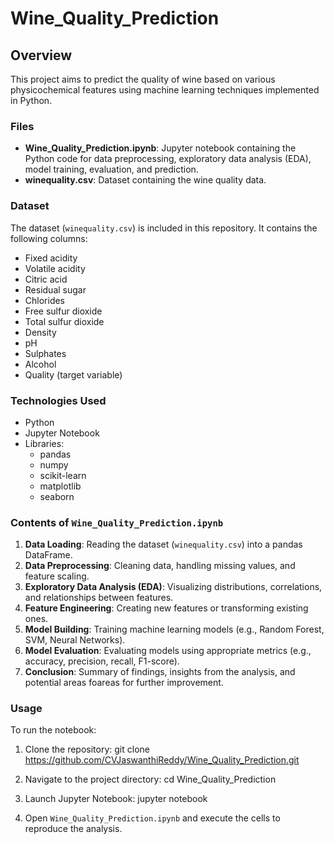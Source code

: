 # Wine_Quality_Prediction

## Overview
This project aims to predict the quality of wine based on various physicochemical features using machine learning techniques implemented in Python.

### Files
- **Wine_Quality_Prediction.ipynb**: Jupyter notebook containing the Python code for data preprocessing, exploratory data analysis (EDA), model training, evaluation, and prediction.
- **winequality.csv**: Dataset containing the wine quality data.

### Dataset
The dataset (`winequality.csv`) is included in this repository. It contains the following columns:
- Fixed acidity
- Volatile acidity
- Citric acid
- Residual sugar
- Chlorides
- Free sulfur dioxide
- Total sulfur dioxide
- Density
- pH
- Sulphates
- Alcohol
- Quality (target variable)

### Technologies Used
- Python
- Jupyter Notebook
- Libraries:
  - pandas
  - numpy
  - scikit-learn
  - matplotlib
  - seaborn

### Contents of `Wine_Quality_Prediction.ipynb`
1. **Data Loading**: Reading the dataset (`winequality.csv`) into a pandas DataFrame.
2. **Data Preprocessing**: Cleaning data, handling missing values, and feature scaling.
3. **Exploratory Data Analysis (EDA)**: Visualizing distributions, correlations, and relationships between features.
4. **Feature Engineering**: Creating new features or transforming existing ones.
5. **Model Building**: Training machine learning models (e.g., Random Forest, SVM, Neural Networks).
6. **Model Evaluation**: Evaluating models using appropriate metrics (e.g., accuracy, precision, recall, F1-score).
7. **Conclusion**: Summary of findings, insights from the analysis, and potential areas foareas for further improvement.

### Usage
To run the notebook:
1. Clone the repository:
   git clone https://github.com/CVJaswanthiReddy/Wine_Quality_Prediction.git

2. Navigate to the project directory:
    cd Wine_Quality_Prediction
   
4. Launch Jupyter Notebook:
  jupyter notebook

4. Open `Wine_Quality_Prediction.ipynb` and execute the cells to reproduce the analysis.


